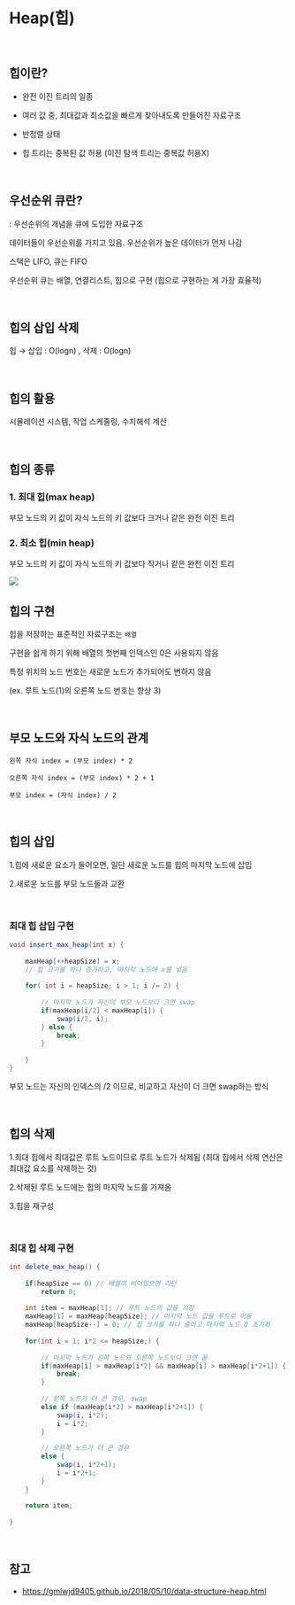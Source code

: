 # Heap(힙)

<br>

## 힙이란?

- 완전 이진 트리의 일종

- 여러 값 중, 최대값과 최소값을 빠르게 찾아내도록 만들어진 자료구조

- 반정렬 상태

- 힙 트리는 중복된 값 허용 (이진 탐색 트리는 중복값 허용X)

<br>

## 우선순위 큐란?

 : 우선순위의 개념을 큐에 도입한 자료구조

데이터들이 우선순위를 가지고 있음. 우선순위가 높은 데이터가 먼저 나감

스택은 LIFO, 큐는 FIFO

우선순위 큐는 배열, 연결리스트, 힙으로 구현 (힙으로 구현하는 게 가장 효율적)

<br>

## 힙의 삽입 삭제

힙 → 삽입 : O(logn) , 삭제 : O(logn)

<br>

## 힙의 활용

시뮬레이션 시스템, 작업 스케줄링, 수치해석 계산

<br>

## 힙의 종류

### 1. 최대 힙(max heap)

  부모 노드의 키 값이 자식 노드의 키 값보다 크거나 같은 완전 이진 트리

### 2. 최소 힙(min heap)

  부모 노드의 키 값이 자식 노드의 키 값보다 작거나 같은 완전 이진 트리

 <img src="https://blog.kakaocdn.net/dn/qIcFn/btqVzRNQ7qx/Cp2ETZYUkpEqClELWCSVKK/img.png">

<br>

## 힙의 구현

힙을 저장하는 표준적인 자료구조는 `배열`

구현을 쉽게 하기 위해 배열의 첫번째 인덱스인 0은 사용되지 않음

특정 위치의 노드 번호는 새로운 노드가 추가되어도 변하지 않음

(ex. 루트 노드(1)의 오른쪽 노드 번호는 항상 3)

 <br>

## 부모 노드와 자식 노드의 관계

```
왼쪽 자식 index = (부모 index) * 2

오른쪽 자식 index = (부모 index) * 2 + 1

부모 index = (자식 index) / 2
```

<br>

## 힙의 삽입

1.힙에 새로운 요소가 들어오면, 일단 새로운 노드를 힙의 마지막 노드에 삽입

2.새로운 노드를 부모 노드들과 교환

<br>

### 최대 힙 삽입 구현

```java
void insert_max_heap(int x) {
    
    maxHeap[++heapSize] = x; 
    // 힙 크기를 하나 증가하고, 마지막 노드에 x를 넣음
    
    for( int i = heapSize; i > 1; i /= 2) {
        
        // 마지막 노드가 자신의 부모 노드보다 크면 swap
        if(maxHeap[i/2] < maxHeap[i]) {
            swap(i/2, i);
        } else {
            break;
        }
        
    }
}
```

부모 노드는 자신의 인덱스의 /2 이므로, 비교하고 자신이 더 크면 swap하는 방식

<br>

## 힙의 삭제

1.최대 힙에서 최대값은 루트 노드이므로 루트 노드가 삭제됨
(최대 힙에서 삭제 연산은 최대값 요소를 삭제하는 것)

2.삭제된 루트 노드에는 힙의 마지막 노드를 가져옴

3.힙을 재구성

<br>

### 최대 힙 삭제 구현

```java
int delete_max_heap() {
    
    if(heapSize == 0) // 배열이 비어있으면 리턴
        return 0;
    
    int item = maxHeap[1]; // 루트 노드의 값을 저장
    maxHeap[1] = maxHeap[heapSize]; // 마지막 노드 값을 루트로 이동
    maxHeap[heapSize--] = 0; // 힙 크기를 하나 줄이고 마지막 노드 0 초기화
    
    for(int i = 1; i*2 <= heapSize;) {
        
        // 마지막 노드가 왼쪽 노드와 오른쪽 노드보다 크면 끝
        if(maxHeap[i] > maxHeap[i*2] && maxHeap[i] > maxHeap[i*2+1]) {
            break;
        }
        
        // 왼쪽 노드가 더 큰 경우, swap
        else if (maxHeap[i*2] > maxHeap[i*2+1]) {
            swap(i, i*2);
            i = i*2;
        }
        
        // 오른쪽 노드가 더 큰 경우
        else {
            swap(i, i*2+1);
            i = i*2+1;
        }
    }
    
    return item;
    
}
```

<br>

## 참고 
- https://gmlwjd9405.github.io/2018/05/10/data-structure-heap.html

<br>
